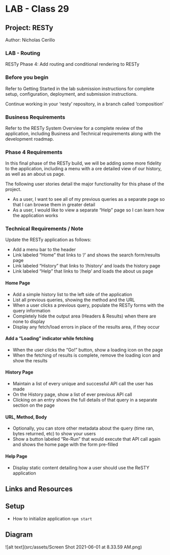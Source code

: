 # LAB - Class 29

## Project: RESTy

Author: Nicholas Cerillo

### LAB - Routing

RESTy Phase 4: Add routing and conditional rendering to RESTy

### Before you begin

Refer to Getting Started in the lab submission instructions for complete setup, configuration, deployment, and submission instructions.

Continue working in your ‘resty’ repository, in a branch called ‘composition’

### Business Requirements

Refer to the RESTy System Overview for a complete review of the application, including Business and Technical requirements along with the development roadmap.

### Phase 4 Requirements

In this final phase of the RESTy build, we will be adding some more fidelity to the application, including a menu with a ore detailed view of our history, as well as an about us page.

The following user stories detail the major functionality for this phase of the project.

- As a user, I want to see all of my previous queries as a separate page so that I can browse them in greater detail
- As a user, I would like to view a separate “Help” page so I can learn how the application works

### Technical Requirements / Note

Update the RESTy application as follows:

- Add a menu bar to the header
- Link labeled “Home” that links to ‘/’ and shows the search form/results page
- Link labeled “History” that links to ‘/history’ and loads the history page
- Link labeled “Help” that links to ‘/help’ and loads the about us page

#### Home Page

- Add a simple history list to the left side of the application
- List all previous queries, showing the method and the URL
- When a user clicks a previous query, populate the RESTy forms with the query information
- Completely hide the output area (Headers & Results) when there are none to display
- Display any fetch/load errors in place of the results area, if they occur

#### Add a “Loading” indicator while fetching

- When the user clicks the “Go!” button, show a loading icon on the page
- When the fetching of results is complete, remove the loading icon and show the results

#### History Page

- Maintain a list of every unique and successful API call the user has made
- On the History page, show a list of ever previous API call
- Clicking on an entry shows the full details of that query in a separate section on the page

#### URL, Method, Body

- Optionally, you can store other metadata about the query (time ran, bytes returned, etc) to show your users
- Show a button labeled “Re-Run” that would execute that API call again and shows the home page with the form pre-filled

#### Help Page

- Display static content detailing how a user should use the ReSTY application

## Links and Resources

## Setup

- How to initialize application
  `npm start`

## Diagram

![alt text](src/assets/Screen Shot 2021-06-01 at 8.33.59 AM.png)
